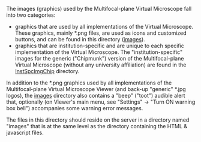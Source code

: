 The images (graphics) used by the Multifocal-plane Virtual Microscope fall into two categories:
* graphics that are used by all implementations of the Virtual Microscope.  These graphics, mainly \*.png files, are used as icons and customized buttons, and can be found in this directory ([images](https://github.com/MFPvirtual-microscope/Viewer/tree/main/images)).
* graphics that are institution-specific and are unique to each specific implementation of the Virtual Microscope.  The "institution-specific" images for the generic ("Chipmunk") version of the Multifocal-plane Virtual Microscope (without any university affiliation) are found in the [InstSpcImgChip](https://github.com/MFPvirtual-microscope/Viewer/tree/main/InstSpcImgChip) directory.

In addition to the \*.png graphics used by all implementations of the Multifocal-plane Virtual Microscope Viewer (and back-up "generic" \*.jpg logos), the [images](https://github.com/MFPvirtual-microscope/Viewer/tree/main/images) directory also contains a "beep" ("toot") audible alert that, optionally (on Viewer's main menu, see "Settings" &rarr; "Turn ON warning box bell") accompanies some warning error messages.

The files in this directory should reside on the server in a directory named "images" that is at the same level as the directory containing the HTML & javascript files.
